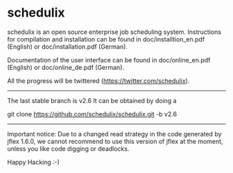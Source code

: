 schedulix
=========

schedulix is an open source enterprise job scheduling system.
Instructions for compilation and installation can be found in doc/installtion_en.pdf (English)
or doc/installation.pdf (German).

Documentation of the user interface can be found in doc/online_en.pdf (English) or
doc/online_de.pdf (German).

All the progress will be twittered (https://twitter.com/schedulix).

-------------------------------------------------------------------------------------------

The last stable branch is v2.6
It can be obtained by doing a

git clone https://github.com/schedulix/schedulix.git -b v2.6

-------------------------------------------------------------------------------------------

Important notice:
Due to a changed read strategy in the code generated by jflex 1.6.0, we cannot recommend
to use this version of jflex at the moment, unless you like code digging or deadlocks. 


Happy Hacking :-)
